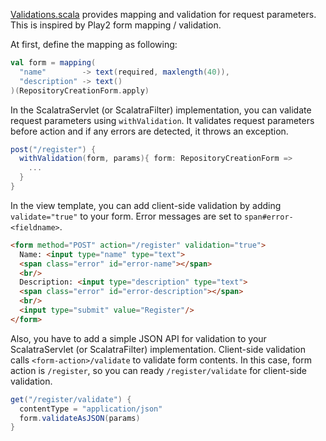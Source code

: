 [Validations.scala](https://github.com/takezoe/gitbucket/blob/master/src/main/scala/util/Validations.scala) provides mapping and validation for request parameters. This is inspired by Play2 form mapping / validation.

At first, define the mapping as following:

```scala
val form = mapping(
  "name"        -> text(required, maxlength(40)), 
  "description" -> text()
)(RepositoryCreationForm.apply)
```

In the ScalatraServlet (or ScalatraFilter) implementation, you can validate request parameters using ```withValidation```. It validates request parameters before action and if any errors are detected, it throws an exception.

```scala
post("/register") {
  withValidation(form, params){ form: RepositoryCreationForm =>
    ...
  }
}

```

In the view template, you can add client-side validation by adding ```validate="true"``` to your form. Error messages are set to ```span#error-<fieldname>```.

```html
<form method="POST" action="/register" validation="true">
  Name: <input type="name" type="text">
  <span class="error" id="error-name"></span>
  <br/>
  Description: <input type="description" type="text">
  <span class="error" id="error-description"></span>
  <br/>
  <input type="submit" value="Register"/>
</form>
```

Also, you have to add a simple JSON API for validation to your ScalatraServlet (or ScalatraFilter) implementation. Client-side validation calls ```<form-action>/validate``` to validate form contents. In this case, form action is ```/register```, so you can ready ```/register/validate``` for client-side validation.

```scala
get("/register/validate") {
  contentType = "application/json"
  form.validateAsJSON(params)
}
```
